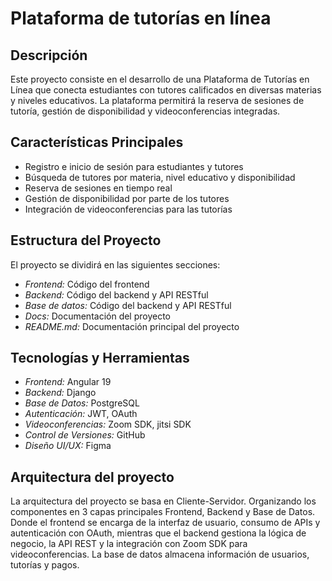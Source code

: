 
# Plataforma de tutorías en línea

## Descripción  
Este proyecto consiste en el desarrollo de una Plataforma de Tutorías en Línea que conecta estudiantes con tutores calificados en diversas materias y niveles educativos. La plataforma permitirá la reserva de sesiones de tutoría, gestión de disponibilidad y videoconferencias integradas.

## Características Principales  
- Registro e inicio de sesión para estudiantes y tutores  
- Búsqueda de tutores por materia, nivel educativo y disponibilidad  
- Reserva de sesiones en tiempo real  
- Gestión de disponibilidad por parte de los tutores  
- Integración de videoconferencias para las tutorías

## Estructura del Proyecto
El proyecto se dividirá en las siguientes secciones:
- *Frontend:* Código del frontend
- *Backend:* Código del backend y API RESTful
- *Base de datos:* Código del backend y API RESTful
- *Docs:* Documentación del proyecto
- *README.md:* Documentación principal del proyecto

## Tecnologías y Herramientas  
- *Frontend:* Angular 19
- *Backend:* Django
- *Base de Datos:* PostgreSQL
- *Autenticación:* JWT, OAuth
- *Videoconferencias:* Zoom SDK, jitsi SDK
- *Control de Versiones:* GitHub
- *Diseño UI/UX:* Figma

## Arquitectura del proyecto
La arquitectura del proyecto se basa en Cliente-Servidor. Organizando los componentes en 3 capas principales Frontend, Backend y Base de Datos. Donde el frontend se encarga de la interfaz de usuario, consumo de APIs y autenticación con OAuth, mientras que el backend gestiona la lógica de negocio, la API REST y la integración con Zoom SDK para videoconferencias. La base de datos almacena información de usuarios, tutorías y pagos.

